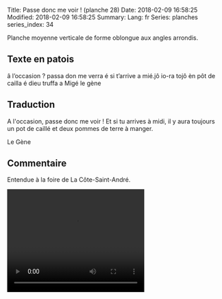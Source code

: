 Title: Passe donc me voir ! (planche 28)
Date: 2018-02-09 16:58:25
Modified: 2018-02-09 16:58:25
Summary: 
Lang: fr
Series: planches
series_index: 34

<p style="text-align:justify;">Planche moyenne verticale de forme oblongue aux angles arrondis.</p>

<figure class="image-block" style="float: right; max-width: 40%;">
  <img alt="" src="{static}/images/planche_28-2.png">
  <figcaption style="max-width: 348px"></figcaption>
</figure>

## Texte en patois

â l’occasion ? passa don me verra é si t’arrive a mié.jô io-ra tojô èn
pôt de cailla é dieu truffa a Migé le gène

## Traduction

A l'occasion, passe donc me voir ! Et si tu arrives à midi, il y aura
toujours un pot de caillé et deux pommes de terre à manger.

Le Gène

## Commentaire

Entendue à la foire de La Côte-Saint-André.

<video width="320" height="240" controls>
  <source src="https://d1njpgd0ygatdn.cloudfront.net/video_28.mp4" type="video/mp4">
</video>
